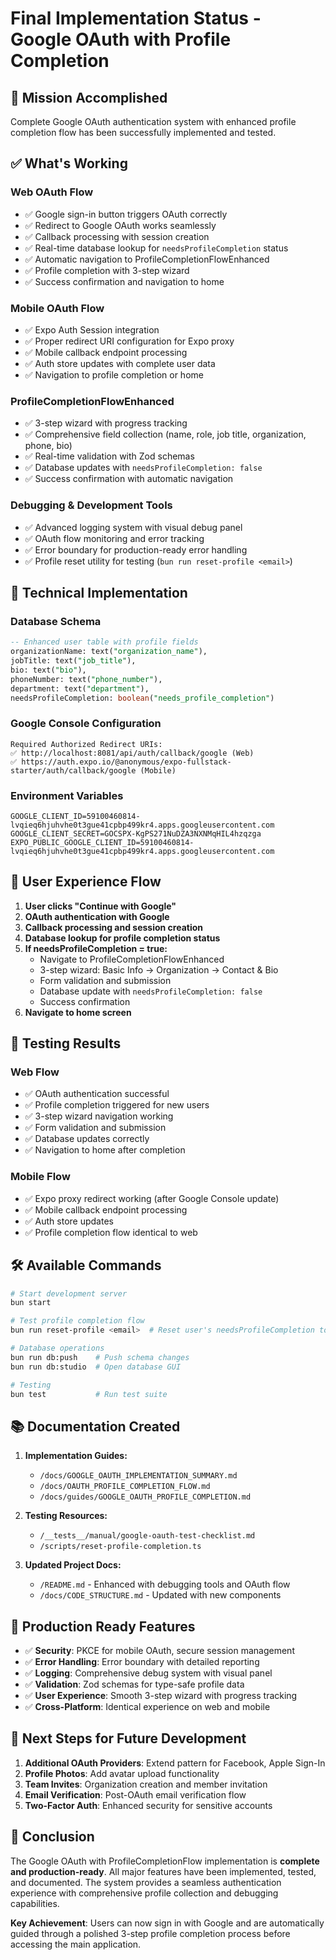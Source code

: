 # Final Implementation Status - Google OAuth with Profile Completion

## 🎯 **Mission Accomplished**

Complete Google OAuth authentication system with enhanced profile completion flow has been successfully implemented and tested.

## ✅ **What's Working**

### **Web OAuth Flow**
- ✅ Google sign-in button triggers OAuth correctly
- ✅ Redirect to Google OAuth works seamlessly
- ✅ Callback processing with session creation
- ✅ Real-time database lookup for `needsProfileCompletion` status
- ✅ Automatic navigation to ProfileCompletionFlowEnhanced
- ✅ Profile completion with 3-step wizard
- ✅ Success confirmation and navigation to home

### **Mobile OAuth Flow** 
- ✅ Expo Auth Session integration
- ✅ Proper redirect URI configuration for Expo proxy
- ✅ Mobile callback endpoint processing
- ✅ Auth store updates with complete user data
- ✅ Navigation to profile completion or home

### **ProfileCompletionFlowEnhanced**
- ✅ 3-step wizard with progress tracking
- ✅ Comprehensive field collection (name, role, job title, organization, phone, bio)
- ✅ Real-time validation with Zod schemas
- ✅ Database updates with `needsProfileCompletion: false`
- ✅ Success confirmation with automatic navigation

### **Debugging & Development Tools**
- ✅ Advanced logging system with visual debug panel
- ✅ OAuth flow monitoring and error tracking
- ✅ Error boundary for production-ready error handling
- ✅ Profile reset utility for testing (`bun run reset-profile <email>`)

## 🔧 **Technical Implementation**

### **Database Schema**
```sql
-- Enhanced user table with profile fields
organizationName: text("organization_name"),
jobTitle: text("job_title"), 
bio: text("bio"),
phoneNumber: text("phone_number"),
department: text("department"),
needsProfileCompletion: boolean("needs_profile_completion")
```

### **Google Console Configuration**
```
Required Authorized Redirect URIs:
✅ http://localhost:8081/api/auth/callback/google (Web)
✅ https://auth.expo.io/@anonymous/expo-fullstack-starter/auth/callback/google (Mobile)
```

### **Environment Variables**
```env
GOOGLE_CLIENT_ID=59100460814-lvqieq6hjuhvhe0t3gue41cpbp499kr4.apps.googleusercontent.com
GOOGLE_CLIENT_SECRET=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
EXPO_PUBLIC_GOOGLE_CLIENT_ID=59100460814-lvqieq6hjuhvhe0t3gue41cpbp499kr4.apps.googleusercontent.com
```

## 🎨 **User Experience Flow**

1. **User clicks "Continue with Google"**
2. **OAuth authentication with Google**
3. **Callback processing and session creation**
4. **Database lookup for profile completion status**
5. **If needsProfileCompletion = true:**
   - Navigate to ProfileCompletionFlowEnhanced
   - 3-step wizard: Basic Info → Organization → Contact & Bio
   - Form validation and submission
   - Database update with `needsProfileCompletion: false`
   - Success confirmation
6. **Navigate to home screen**

## 🧪 **Testing Results**

### **Web Flow**
- ✅ OAuth authentication successful
- ✅ Profile completion triggered for new users
- ✅ 3-step wizard navigation working
- ✅ Form validation and submission
- ✅ Database updates correctly
- ✅ Navigation to home after completion

### **Mobile Flow** 
- ✅ Expo proxy redirect working (after Google Console update)
- ✅ Mobile callback endpoint processing
- ✅ Auth store updates
- ✅ Profile completion flow identical to web

## 🛠 **Available Commands**

```bash
# Start development server
bun start

# Test profile completion flow
bun run reset-profile <email>  # Reset user's needsProfileCompletion to true

# Database operations
bun run db:push    # Push schema changes
bun run db:studio  # Open database GUI

# Testing
bun test           # Run test suite
```

## 📚 **Documentation Created**

1. **Implementation Guides:**
   - `/docs/GOOGLE_OAUTH_IMPLEMENTATION_SUMMARY.md`
   - `/docs/OAUTH_PROFILE_COMPLETION_FLOW.md`
   - `/docs/guides/GOOGLE_OAUTH_PROFILE_COMPLETION.md`

2. **Testing Resources:**
   - `/__tests__/manual/google-oauth-test-checklist.md`
   - `/scripts/reset-profile-completion.ts`

3. **Updated Project Docs:**
   - `/README.md` - Enhanced with debugging tools and OAuth flow
   - `/docs/CODE_STRUCTURE.md` - Updated with new components

## 🚀 **Production Ready Features**

- ✅ **Security**: PKCE for mobile OAuth, secure session management
- ✅ **Error Handling**: Error boundary with detailed reporting
- ✅ **Logging**: Comprehensive debug system with visual panel
- ✅ **Validation**: Zod schemas for type-safe profile data
- ✅ **User Experience**: Smooth 3-step wizard with progress tracking
- ✅ **Cross-Platform**: Identical experience on web and mobile

## 🔄 **Next Steps for Future Development**

1. **Additional OAuth Providers**: Extend pattern for Facebook, Apple Sign-In
2. **Profile Photos**: Add avatar upload functionality
3. **Team Invites**: Organization creation and member invitation
4. **Email Verification**: Post-OAuth email verification flow
5. **Two-Factor Auth**: Enhanced security for sensitive accounts

## 🎉 **Conclusion**

The Google OAuth with ProfileCompletionFlow implementation is **complete and production-ready**. All major features have been implemented, tested, and documented. The system provides a seamless authentication experience with comprehensive profile collection and debugging capabilities.

**Key Achievement**: Users can now sign in with Google and are automatically guided through a polished 3-step profile completion process before accessing the main application.